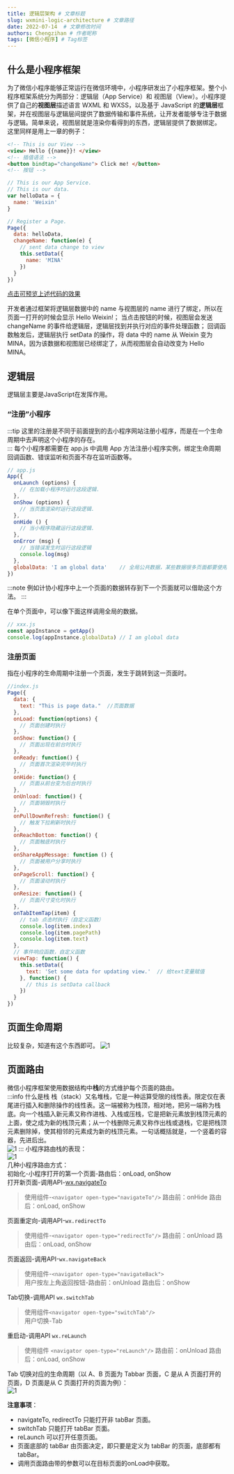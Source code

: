 ```yaml
---
title: 逻辑层架构 # 文章标题
slug: wxmini-logic-architecture # 文章路径
date: 2022-07-14  # 文章修改时间
authors: Chengzihan # 作者昵称
tags: [微信小程序] # Tag标签
---
```

## 什么是小程序框架

为了微信小程序能够正常运行在微信环境中，小程序研发出了小程序框架。整个小程序框架系统分为两部分：逻辑层（App Service）和 视图层（View）。小程序提供了自己的**视图层**描述语言 WXML 和 WXSS，以及基于 JavaScript 的**逻辑层**框架，并在视图层与逻辑层间提供了数据传输和事件系统，让开发者能够专注于数据与逻辑。简单来说，视图层就是渲染你看得到的东西，逻辑层提供了数据绑定。  
这里同样是用上一章的例子：  

```html
<!-- This is our View -->
<view> Hello {{name}}! </view>
<!-- 插值语法 -->
<button bindtap="changeName"> Click me! </button>
<!-- 按钮 -->
```

```js
// This is our App Service.
// This is our data.
var helloData = {
  name: 'Weixin'
}

// Register a Page.
Page({
  data: helloData,
  changeName: function(e) {
    // sent data change to view
    this.setData({
      name: 'MINA'
    })
  }
})
```

[点击可预览上述代码的效果](https://developers.weixin.qq.com/s/l0gLEKmv6gZa)  

开发者通过框架将逻辑层数据中的 name 与视图层的 name 进行了绑定，所以在页面一打开的时候会显示 Hello Weixin!；
当点击按钮的时候，视图层会发送 changeName 的事件给逻辑层，逻辑层找到并执行对应的事件处理函数；
回调函数触发后，逻辑层执行 setData 的操作，将 data 中的 name 从 Weixin 变为 MINA，因为该数据和视图层已经绑定了，从而视图层会自动改变为 Hello MINA。

## 逻辑层

逻辑层主要是JavaScript在发挥作用。  

### “注册”小程序

:::tip
这里的注册是不同于前面提到的去小程序网站注册小程序，而是在一个生命周期中去声明这个小程序的存在。  
:::
每个小程序都需要在 app.js 中调用 App 方法注册小程序实例，绑定生命周期回调函数、错误监听和页面不存在监听函数等。  

```js
// app.js
App({
  onLaunch (options) {
    // 在加载小程序时运行这段逻辑.
  },
  onShow (options) {
    // 当页面渲染时运行这段逻辑.
  },
  onHide () {
    // 当小程序隐藏运行这段逻辑.
  },
  onError (msg) {
    // 当错误发生时运行这段逻辑
    console.log(msg)
  },
  globalData: 'I am global data'    // 全局公共数据，某些数据很多页面都要使用，就可以将它放在这里
})
```

:::note
例如计协小程序中上一个页面的数据转存到下一个页面就可以借助这个方法。
:::

在单个页面中，可以像下面这样调用全局的数据。  

```js
// xxx.js
const appInstance = getApp()
console.log(appInstance.globalData) // I am global data
```

### 注册页面

指在小程序的生命周期中注册一个页面，发生于跳转到这一页面时。  

```js
//index.js
Page({
  data: {
    text: "This is page data."  //页面数据
  },
  onLoad: function(options) {
    // 页面创建时执行
  },
  onShow: function() {
    // 页面出现在前台时执行
  },
  onReady: function() {
    // 页面首次渲染完毕时执行
  },
  onHide: function() {
    // 页面从前台变为后台时执行
  },
  onUnload: function() {
    // 页面销毁时执行
  },
  onPullDownRefresh: function() {
    // 触发下拉刷新时执行
  },
  onReachBottom: function() {
    // 页面触底时执行
  },
  onShareAppMessage: function () {
    // 页面被用户分享时执行
  },
  onPageScroll: function() {
    // 页面滚动时执行
  },
  onResize: function() {
    // 页面尺寸变化时执行
  },
  onTabItemTap(item) {
    // tab 点击时执行（自定义函数）
    console.log(item.index)
    console.log(item.pagePath)
    console.log(item.text)
  },
  // 事件响应函数，自定义函数
  viewTap: function() {
    this.setData({
      text: 'Set some data for updating view.'  // 给text变量赋值
    }, function() {
      // this is setData callback
    })
  }
})
```

## 页面生命周期

比较复杂，知道有这个东西即可。
![1](https://jetzihan-img.oss-cn-beijing.aliyuncs.com/blog/20220714092413.png)  

## 页面路由

微信小程序框架使用数据结构中**栈**的方式维护每个页面的路由。  
:::info 什么是栈
栈（stack）又名堆栈，它是一种运算受限的线性表。限定仅在表尾进行插入和删除操作的线性表。这一端被称为栈顶，相对地，把另一端称为栈底。向一个栈插入新元素又称作进栈、入栈或压栈，它是把新元素放到栈顶元素的上面，使之成为新的栈顶元素；从一个栈删除元素又称作出栈或退栈，它是把栈顶元素删除掉，使其相邻的元素成为新的栈顶元素。一句话概括就是，一个竖着的容器，先进后出。  
![1](https://jetzihan-img.oss-cn-beijing.aliyuncs.com/blog/20220714093137.png)
:::
小程序路由栈的表现：  
![1](https://jetzihan-img.oss-cn-beijing.aliyuncs.com/blog/20220714094407.png)  
几种小程序路由方式：  
初始化-小程序打开的第一个页面-路由后：onLoad, onShow  
打开新页面-调用API-[wx.navigateTo](https://developers.weixin.qq.com/miniprogram/dev/api/route/wx.navigateTo.html)  
>使用组件-`<navigator open-type="navigateTo"/>` 路由前：onHide 路由后：onLoad, onShow  

页面重定向-调用API-`wx.redirectTo`  
>使用组件-`<navigator open-type="redirectTo"/>` 路由前：onUnload 路由后：onLoad, onShow  

页面返回-调用API-`wx.navigateBack`  
>使用组件-`<navigator open-type="navigateBack">`  
用户按左上角返回按钮-路由前：onUnload 路由后：onShow  

Tab切换-调用API `wx.switchTab`  
>使用组件`<navigator open-type="switchTab"/>`  
>用户切换-Tab

重启动-调用API `wx.reLaunch`  
>使用组件 `<navigator open-type="reLaunch"/>` 路由前：onUnload 路由后：onLoad, onShow  

Tab 切换对应的生命周期（以 A、B 页面为 Tabbar 页面，C 是从 A 页面打开的页面，D 页面是从 C 页面打开的页面为例）：  
![1](https://jetzihan-img.oss-cn-beijing.aliyuncs.com/blog/20220714095352.png)  

**注意事项**：  

- navigateTo, redirectTo 只能打开非 tabBar 页面。
- switchTab 只能打开 tabBar 页面。
- reLaunch 可以打开任意页面。
- 页面底部的 tabBar 由页面决定，即只要是定义为 tabBar 的页面，底部都有 tabBar。
- 调用页面路由带的参数可以在目标页面的onLoad中获取。
